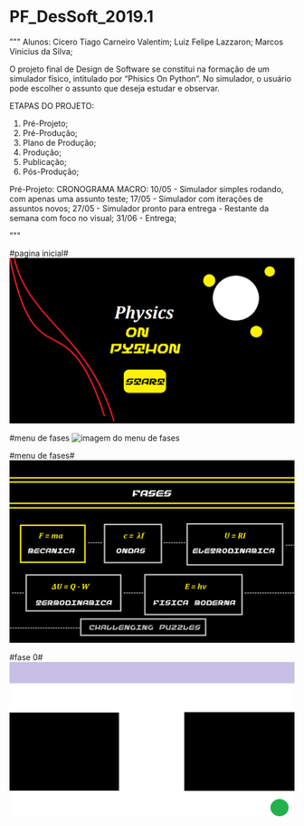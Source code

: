 ﻿# PF_DesSoft_2019.1
"""
Alunos: 
	Cicero Tiago Carneiro Valentim; 
	Luiz Felipe Lazzaron; 
	Marcos Vinicius da Silva; 

O projeto final de Design de Software se constitui na formação de um simulador físico, intitulado por “Phisics On Python”. No simulador, o usuário pode escolher o assunto que deseja estudar e observar.

ETAPAS DO PROJETO:
1. Pré-Projeto;
2. Pré-Produção;
3. Plano de Produção;
4. Produção;
5. Publicação;
6. Pós-Produção;

Pré-Projeto:
	CRONOGRAMA MACRO:
	10/05 - Simulador simples rodando, com apenas uma assunto teste;
	17/05 - Simulador com iterações de assuntos novos;
	27/05 - Simulador pronto para entrega - Restante da semana com foco no visual;
	31/06 - Entrega;

"""

#pagina inicial#
![imagem da primeira tela de inicio](Imagens/inicio.png)

#menu de fases
![imagem do menu de fases](imagens/fases.jpeg)

#menu de fases#
![imagem do menu de fases](Imagens/fases.png)

#fase 0#
![imagem da primeira tela de jogo](Imagens/1.png)

